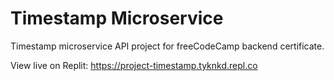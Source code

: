 # Timestamp Microservice

Timestamp microservice API project for freeCodeCamp backend certificate.

View live on Replit: https://project-timestamp.tyknkd.repl.co
